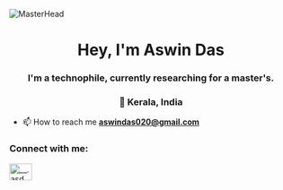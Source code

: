 ![MasterHead](https://camo.githubusercontent.com/ba9f3bd30647e352a3f5e1e45eb45c6ec7bad6155cd16aaedf4a426738da0ca5/68747470733a2f2f696e646f616e616c79746963612e636f6d2f7374617469632f696d616765732f62616e6e6572722e676966)
<h1 align="center">Hey, I'm Aswin Das</h1>
<h3 align="center">I'm a technophile, currently researching for a master's.</h3><h3 align="center">📍 Kerala, India</h3>

- 📫 How to reach me **aswindas020@gmail.com**

<h3 align="left">Connect with me:</h3>
<p align="left">
<a href="https://instagram.com/__.asd_" target="blank"><img align="center" src="https://raw.githubusercontent.com/rahuldkjain/github-profile-readme-generator/master/src/images/icons/Social/instagram.svg" alt="__.asd_" height="30" width="40" /></a>
</p>
